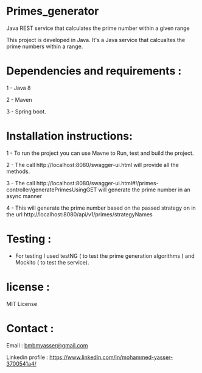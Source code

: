 # Primes_generator
Java REST service that calculates the prime number within a given range 

This project is developed in Java. It's a Java service that calcualtes the prime numbers within a range.

# Dependencies and requirements : 

1 - Java 8

2 - Maven

3 - Spring boot.

# Installation instructions:

 1 - To run the project you can use Mavne to Run, test and build the project. 
 
 2 - The call http://localhost:8080/swagger-ui.html will provide all the methods.
 
 3 - The call http://localhost:8080/swagger-ui.html#!/primes-controller/generatePrimesUsingGET will generate the prime number in an async manner
 
 4 - This will generate the prime number based on the passed strategy on in the url http://localhost:8080/api/v1/primes/strategyNames 

# Testing : 

- For testing I used testNG ( to test the prime generation algorithms ) and Mockito ( to test the service).  

# license : 

MIT License

# Contact : 

Email : bmbmyasser@gmail.com

Linkedin profile : https://www.linkedin.com/in/mohammed-yasser-3700541a4/ 
